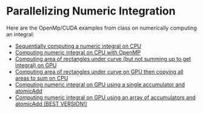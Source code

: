 # Parallelizing Numeric Integration

Here are the OpenMp/CUDA examples from class on numerically computing an integral:

 - [Sequentially computing a numeric integral on CPU](https://lawlor.cs.uaf.edu/netrun/run?name=Testing&code=float%20foo%28%29%20%7B%0D%0A%09int%20n%3D10000000%3B%0D%0A%09float%20lo%20%3D%202.0%2C%20hi%20%3D%204.0%3B%0D%0A%09float%20dx%20%3D%20%28hi%20-%20lo%29%20%2F%20n%3B%0D%0A%09%0D%0A%09double%20total%20%3D%200.0%3B%0D%0A%09%0D%0A%09for%28int%20i%20%3D%200%3B%20i%20%3C%20n%3B%20%2B%2Bi%29%20%7B%0D%0A%09%09float%20x%20%3D%20lo%20%2B%20dx%20%2A%20i%3B%0D%0A%09%09float%20f%20%3D%20expf%28x%29%20%2A%20logf%28x%29%3B%0D%0A%09%09total%20%2B%3D%20f%20%2A%20dx%3B%0D%0A%09%7D%0D%0A%09%0D%0A%09return%20total%3B%0D%0A%7D&lang=C%2B%2B0x&mach=skylake64&mode=file&input=&linkwith=&foo_ret=float&foo_arg0=void&orun=Run&orun=Grade&orun=Time&ocompile=Optimize&ocompile=Warnings)
 - [Computing numeric integral on CPU with OpenMP](https://lawlor.cs.uaf.edu/netrun/run?name=Testing&code=float%20foo%28%29%20%7B%0D%0A%09int%20n%3D10000000%3B%0D%0A%09float%20lo%20%3D%202.0%2C%20hi%20%3D%204.0%3B%0D%0A%09float%20dx%20%3D%20%28hi%20-%20lo%29%20%2F%20n%3B%0D%0A%09%0D%0A%09double%20total%20%3D%200.0%3B%0D%0A%09%0D%0A%09%23pragma%20omp%20parallel%20for%20reduction%28%2B%3Atotal%29%0D%0A%09for%28int%20i%20%3D%200%3B%20i%20%3C%20n%3B%20%2B%2Bi%29%20%7B%0D%0A%09%09float%20x%20%3D%20lo%20%2B%20dx%20%2A%20i%3B%0D%0A%09%09float%20f%20%3D%20expf%28x%29%20%2A%20logf%28x%29%3B%0D%0A%09%09total%20%2B%3D%20f%20%2A%20dx%3B%0D%0A%09%7D%0D%0A%09%0D%0A%09return%20total%3B%0D%0A%7D&lang=C%2B%2B0x&mach=skylake64&mode=file&input=&linkwith=&foo_ret=float&foo_arg0=void&orun=Run&orun=Grade&orun=Time&ocompile=Optimize&ocompile=Warnings)
 - [Computing area of rectangles under curve (but not summing up to get integral) on GPU](https://lawlor.cs.uaf.edu/netrun/run?name=Testing&code=enum%20%7B%20MAX_COUNT%20%3D%2010000000%20%7D%3B%0D%0A%0D%0A%0D%0A__global__%20void%20do_work%28float%2A%20results%2C%20float%20low%2C%20float%20dx%29%20%7B%0D%0A%09long%20i%20%3D%20threadIdx.x%20%2B%20blockIdx.x%20%2A%20blockDim.x%3B%0D%0A%09%0D%0A%09float%20x%20%3D%20low%20%2B%20dx%20%2A%20i%3B%0D%0A%09results%5Bi%5D%20%3D%20expf%28x%29%20%2A%20logf%28x%29%20%2A%20dx%3B%0D%0A%7D%0D%0A%0D%0Adouble%20foo%28%29%20%7B%0D%0A%09long%20blockSize%20%3D%20100%3B%0D%0A%09long%20blocks%20%3D%20MAX_COUNT%20%2F%20blockSize%3B%0D%0A%09%0D%0A%09float%20low%20%3D%202.0%3B%0D%0A%09float%20high%20%3D%204.0%3B%0D%0A%09float%20dx%20%3D%20%28high%20-%20low%29%20%2F%20MAX_COUNT%3B%0D%0A%09%0D%0A%09float%2A%20gpu_results%3B%0D%0A%09cudaMalloc%28%26gpu_results%2C%20MAX_COUNT%20%2A%20sizeof%28float%29%29%3B%0D%0A%0D%0A%09double%20total%20%3D%200.0%3B%0D%0A%09%0D%0A%09double%20start%20%3D%20time_in_seconds%28%29%3B%0D%0A%09%0D%0A%09do_work%3C%3C%3Cblocks%2CblockSize%3E%3E%3E%28gpu_results%2C%20low%2C%20dx%29%3B%0D%0A%09cudaDeviceSynchronize%28%29%3B%0D%0A%09%0D%0A%09double%20end%20%3D%20time_in_seconds%28%29%3B%0D%0A%09std%3A%3Acout%20%3C%3C%20%22Time%20per%20thread%3A%20%22%20%3C%3C%20%28end%20-%20start%29%20%2A%201000.0%20%2A%201000.0%20%2A%201000.0%20%2F%20%28MAX_COUNT%29%20%3C%3C%20%22ns%5Cn%22%3B%0D%0A%09%0D%0A%09return%20total%3B%0D%0A%7D&lang=CUDA&mach=skylake64&mode=file&input=&linkwith=&foo_ret=double&foo_arg0=void&orun=Run&orun=Grade&ocompile=Optimize&ocompile=Warnings)
 - [Computing area of rectangles under curve on GPU then copying all areas to sum on CPU](https://lawlor.cs.uaf.edu/netrun/run?name=Testing&code=enum%20%7B%20MAX_COUNT%20%3D%2010000000%20%7D%3B%0D%0A%0D%0A%0D%0A__global__%20void%20do_work%28float%2A%20results%2C%20float%20low%2C%20float%20dx%29%20%7B%0D%0A%09long%20i%20%3D%20threadIdx.x%20%2B%20blockIdx.x%20%2A%20blockDim.x%3B%0D%0A%09%0D%0A%09float%20x%20%3D%20low%20%2B%20dx%20%2A%20i%3B%0D%0A%09results%5Bi%5D%20%3D%20expf%28x%29%20%2A%20logf%28x%29%20%2A%20dx%3B%0D%0A%7D%0D%0A%0D%0Adouble%20foo%28%29%20%7B%0D%0A%09long%20blockSize%20%3D%20100%3B%0D%0A%09long%20blocks%20%3D%20MAX_COUNT%20%2F%20blockSize%3B%0D%0A%09%0D%0A%09float%20low%20%3D%202.0%3B%0D%0A%09float%20high%20%3D%204.0%3B%0D%0A%09float%20dx%20%3D%20%28high%20-%20low%29%20%2F%20MAX_COUNT%3B%0D%0A%09%0D%0A%09float%2A%20gpu_results%3B%0D%0A%09cudaMalloc%28%26gpu_results%2C%20MAX_COUNT%20%2A%20sizeof%28float%29%29%3B%0D%0A%0D%0A%09float%2A%20cpu_results%20%3D%20new%20float%5BMAX_COUNT%5D%3B%0D%0A%0D%0A%09double%20total%20%3D%200.0%3B%0D%0A%09%0D%0A%09double%20start%20%3D%20time_in_seconds%28%29%3B%0D%0A%09%0D%0A%09do_work%3C%3C%3Cblocks%2CblockSize%3E%3E%3E%28gpu_results%2C%20low%2C%20dx%29%3B%0D%0A%09cudaDeviceSynchronize%28%29%3B%0D%0A%09cudaMemcpy%28cpu_results%2C%20gpu_results%2C%20MAX_COUNT%20%2A%20sizeof%28float%29%2C%20cudaMemcpyDeviceToHost%29%3B%0D%0A%09for%28int%20i%20%3D%200%3B%20i%20%3C%20MAX_COUNT%3B%20%2B%2Bi%29%20%7B%0D%0A%09%09total%20%2B%3D%20cpu_results%5Bi%5D%3B%0D%0A%09%7D%0D%0A%09%0D%0A%09double%20end%20%3D%20time_in_seconds%28%29%3B%0D%0A%09std%3A%3Acout%20%3C%3C%20%22Time%20per%20thread%3A%20%22%20%3C%3C%20%28end%20-%20start%29%20%2A%201000.0%20%2A%201000.0%20%2A%201000.0%20%2F%20%28MAX_COUNT%29%20%3C%3C%20%22ns%5Cn%22%3B%0D%0A%09%0D%0A%09return%20total%3B%0D%0A%7D&lang=CUDA&mach=skylake64&mode=file&input=&linkwith=&foo_ret=double&foo_arg0=void&orun=Run&orun=Grade&ocompile=Optimize&ocompile=Warnings)
 - [Computing numeric integral on GPU using a single accumulator and atomicAdd](https://lawlor.cs.uaf.edu/netrun/run?name=Testing&code=enum%20%7B%20MAX_COUNT%20%3D%2010000000%20%7D%3B%0D%0A%0D%0A%0D%0A__global__%20void%20do_work%28float%2A%20total%2C%20float%20low%2C%20float%20dx%29%20%7B%0D%0A%09long%20i%20%3D%20threadIdx.x%20%2B%20blockIdx.x%20%2A%20blockDim.x%3B%0D%0A%09%0D%0A%09float%20x%20%3D%20low%20%2B%20dx%20%2A%20i%3B%0D%0A%09atomicAdd%28total%2C%20expf%28x%29%20%2A%20logf%28x%29%20%2A%20dx%29%3B%0D%0A%7D%0D%0A%0D%0Adouble%20foo%28%29%20%7B%0D%0A%09long%20blockSize%20%3D%20100%3B%0D%0A%09long%20blocks%20%3D%20MAX_COUNT%20%2F%20blockSize%3B%0D%0A%09%0D%0A%09float%20low%20%3D%202.0%3B%0D%0A%09float%20high%20%3D%204.0%3B%0D%0A%09float%20dx%20%3D%20%28high%20-%20low%29%20%2F%20MAX_COUNT%3B%0D%0A%09%0D%0A%09float%2A%20gpu_total%3B%0D%0A%09%2F%2FcudaMalloc%28%26gpu_results%2C%20MAX_COUNT%20%2A%20sizeof%28float%29%29%3B%0D%0A%09cudaMalloc%28%26gpu_total%2C%20sizeof%28float%29%29%3B%0D%0A%09%0D%0A%09%2F%2Ffloat%2A%20cpu_results%20%3D%20new%20float%5BMAX_COUNT%5D%3B%0D%0A%09%2F%2Ffloat%20cpu_results%3B%0D%0A%09%0D%0A%09float%20total%20%3D%200.0%3B%0D%0A%09%0D%0A%09double%20start%20%3D%20time_in_seconds%28%29%3B%0D%0A%09%0D%0A%09do_work%3C%3C%3Cblocks%2CblockSize%3E%3E%3E%28gpu_total%2C%20low%2C%20dx%29%3B%0D%0A%09cudaDeviceSynchronize%28%29%3B%0D%0A%09cudaMemcpy%28%26total%2C%20gpu_total%2C%20sizeof%28float%29%2C%20cudaMemcpyDeviceToHost%29%3B%0D%0A%09%2F%2Ffor%28int%20i%20%3D%200%3B%20i%20%3C%20MAX_COUNT%3B%20%2B%2Bi%29%20%7B%0D%0A%09%2F%2F%09total%20%2B%3D%20cpu_results%5Bi%5D%3B%0D%0A%09%2F%2F%7D%0D%0A%09%0D%0A%09double%20end%20%3D%20time_in_seconds%28%29%3B%0D%0A%09std%3A%3Acout%20%3C%3C%20%22Time%20per%20thread%3A%20%22%20%3C%3C%20%28end%20-%20start%29%20%2A%201000.0%20%2A%201000.0%20%2A%201000.0%20%2F%20%28MAX_COUNT%29%20%3C%3C%20%22ns%5Cn%22%3B%0D%0A%09%0D%0A%09return%20total%3B%0D%0A%7D&lang=CUDA&mach=skylake64&mode=file&input=&linkwith=&foo_ret=double&foo_arg0=void&orun=Run&orun=Grade&ocompile=Optimize&ocompile=Warnings)
 - [Computing numeric integral on GPU using an array of accumulators and atomicAdd (BEST VERSION!)](https://lawlor.cs.uaf.edu/netrun/run?name=Testing&code=enum%20%7B%20MAX_COUNT%20%3D%2010000000%20%7D%3B%0D%0A%0D%0A%0D%0A__global__%20void%20do_work%28float%2A%20results%2C%20float%20low%2C%20float%20dx%29%20%7B%0D%0A%09long%20i%20%3D%20threadIdx.x%20%2B%20blockIdx.x%20%2A%20blockDim.x%3B%0D%0A%09%0D%0A%09float%20x%20%3D%20low%20%2B%20dx%20%2A%20i%3B%0D%0A%09atomicAdd%28%26results%5Bi%20%25%201024%5D%2C%20expf%28x%29%20%2A%20logf%28x%29%20%2A%20dx%29%3B%0D%0A%7D%0D%0A%0D%0Adouble%20foo%28%29%20%7B%0D%0A%09long%20blockSize%20%3D%20100%3B%0D%0A%09long%20blocks%20%3D%20MAX_COUNT%20%2F%20blockSize%3B%0D%0A%09%0D%0A%09long%20outSize%20%3D%201024%3B%0D%0A%09%0D%0A%09float%20low%20%3D%202.0%3B%0D%0A%09float%20high%20%3D%204.0%3B%0D%0A%09float%20dx%20%3D%20%28high%20-%20low%29%20%2F%20MAX_COUNT%3B%0D%0A%09%0D%0A%09float%2A%20gpu_results%3B%0D%0A%09cudaMalloc%28%26gpu_results%2C%20outSize%20%2A%20sizeof%28float%29%29%3B%0D%0A%0D%0A%09float%2A%20cpu_results%20%3D%20new%20float%5BoutSize%5D%3B%0D%0A%0D%0A%09double%20total%20%3D%200.0%3B%0D%0A%09%0D%0A%09double%20start%20%3D%20time_in_seconds%28%29%3B%0D%0A%09%0D%0A%09do_work%3C%3C%3Cblocks%2CblockSize%3E%3E%3E%28gpu_results%2C%20low%2C%20dx%29%3B%0D%0A%09cudaDeviceSynchronize%28%29%3B%0D%0A%09cudaMemcpy%28cpu_results%2C%20gpu_results%2C%20outSize%20%2A%20sizeof%28float%29%2C%20cudaMemcpyDeviceToHost%29%3B%0D%0A%09for%28int%20i%20%3D%200%3B%20i%20%3C%20outSize%3B%20%2B%2Bi%29%20%7B%0D%0A%09%09total%20%2B%3D%20cpu_results%5Bi%5D%3B%0D%0A%09%7D%0D%0A%09%0D%0A%09double%20end%20%3D%20time_in_seconds%28%29%3B%0D%0A%09std%3A%3Acout%20%3C%3C%20%22Time%20per%20thread%3A%20%22%20%3C%3C%20%28end%20-%20start%29%20%2A%201000.0%20%2A%201000.0%20%2A%201000.0%20%2F%20%28MAX_COUNT%29%20%3C%3C%20%22ns%5Cn%22%3B%0D%0A%09%0D%0A%09return%20total%3B%0D%0A%7D&lang=CUDA&mach=skylake64&mode=file&input=&linkwith=&foo_ret=double&foo_arg0=void&orun=Run&orun=Grade&ocompile=Optimize&ocompile=Warnings)

